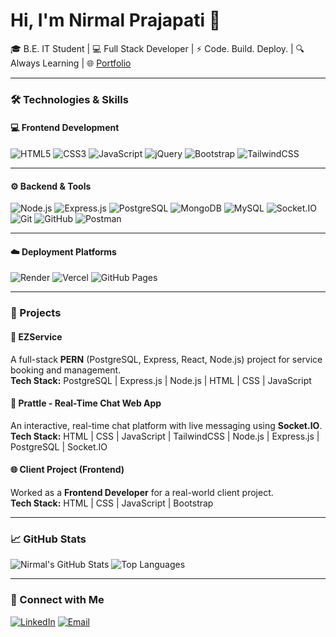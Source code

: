 # Hi, I'm Nirmal Prajapati 👋

🎓 B.E. IT Student | 💻 Full Stack Developer | ⚡ Code. Build. Deploy. | 🔍 Always Learning | 
🌐 [Portfolio](https://nirmal-prajapati.netlify.app)

---

### 🛠 Technologies & Skills

#### 💻 Frontend Development
![HTML5](https://img.shields.io/badge/-HTML5-E34F26?style=for-the-badge&logo=html5&logoColor=white)
![CSS3](https://img.shields.io/badge/-CSS3-1572B6?style=for-the-badge&logo=css3&logoColor=white)
![JavaScript](https://img.shields.io/badge/-JavaScript-F7DF1E?style=for-the-badge&logo=javascript&logoColor=black)
![jQuery](https://img.shields.io/badge/-jQuery-0769AD?style=for-the-badge&logo=jquery&logoColor=white)
![Bootstrap](https://img.shields.io/badge/-Bootstrap-563D7C?style=for-the-badge&logo=bootstrap&logoColor=white)
![TailwindCSS](https://img.shields.io/badge/-TailwindCSS-38B2AC?style=for-the-badge&logo=tailwind-css&logoColor=white)

---

#### ⚙️ Backend & Tools
![Node.js](https://img.shields.io/badge/-Node.js-339933?style=for-the-badge&logo=nodedotjs&logoColor=white)
![Express.js](https://img.shields.io/badge/-Express.js-000000?style=for-the-badge&logo=express&logoColor=white)
![PostgreSQL](https://img.shields.io/badge/-PostgreSQL-4169E1?style=for-the-badge&logo=postgresql&logoColor=white)
![MongoDB](https://img.shields.io/badge/-MongoDB-47A248?style=for-the-badge&logo=mongodb&logoColor=white)
![MySQL](https://img.shields.io/badge/-MySQL-4479A1?style=for-the-badge&logo=mysql&logoColor=white)
![Socket.IO](https://img.shields.io/badge/-Socket.IO-010101?style=for-the-badge&logo=socket.io&logoColor=white)
![Git](https://img.shields.io/badge/-Git-F05032?style=for-the-badge&logo=git&logoColor=white)
![GitHub](https://img.shields.io/badge/-GitHub-181717?style=for-the-badge&logo=github&logoColor=white)
![Postman](https://img.shields.io/badge/-Postman-FF6C37?style=for-the-badge&logo=postman&logoColor=white)

---

#### ☁️ Deployment Platforms
![Render](https://img.shields.io/badge/-Render-46E3B7?style=for-the-badge&logo=render&logoColor=black)
![Vercel](https://img.shields.io/badge/-Vercel-000000?style=for-the-badge&logo=vercel&logoColor=white)
![GitHub Pages](https://img.shields.io/badge/-GitHub%20Pages-222222?style=for-the-badge&logo=github&logoColor=white)

---

### 🚀 Projects

#### 🔧 EZService
A full-stack **PERN** (PostgreSQL, Express, React, Node.js) project for service booking and management.  
**Tech Stack:** PostgreSQL | Express.js | Node.js | HTML | CSS | JavaScript

#### 💬 Prattle - Real-Time Chat Web App
An interactive, real-time chat platform with live messaging using **Socket.IO**.  
**Tech Stack:** HTML | CSS | JavaScript | TailwindCSS | Node.js | Express.js | PostgreSQL | Socket.IO

#### 🌐 Client Project (Frontend)
Worked as a **Frontend Developer** for a real-world client project.  
**Tech Stack:** HTML | CSS | JavaScript | Bootstrap

---

### 📈 GitHub Stats

![Nirmal's GitHub Stats](https://github-readme-stats.vercel.app/api?username=NIRMAL-PRAJAPATI&show_icons=true&theme=vue-dark)
![Top Languages](https://github-readme-stats.vercel.app/api/top-langs/?username=NIRMAL-PRAJAPATI&layout=compact&theme=vue-dark)

---
 
### 🤝 Connect with Me

[![LinkedIn](https://img.shields.io/badge/-LinkedIn-0077B5?style=flat-square&logo=linkedin&logoColor=white)]([https://linkedin.com/in/your-link](https://www.linkedin.com/in/nirmal-prajapati-b206ba277/))
[![Email](https://img.shields.io/badge/-Email-D14836?style=flat-square&logo=gmail&logoColor=white)](mailto:nirmalprajapati727@gmail.com)

